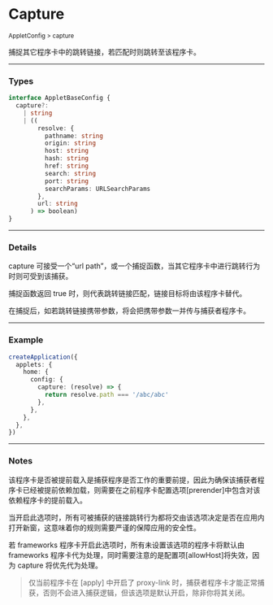 # Capture

<small>AppletConfig > capture</small>

捕捉其它程序卡中的跳转链接，若匹配时则跳转至该程序卡。

---

<h3>Types</h3>

```ts
interface AppletBaseConfig {
  capture?:
    | string
    | ((
        resolve: {
          pathname: string
          origin: string
          host: string
          hash: string
          href: string
          search: string
          port: string
          searchParams: URLSearchParams
        },
        url: string
      ) => boolean)
}
```

---

<h3>Details</h3>

capture 可接受一个“url path”，或一个捕捉函数，当其它程序卡中进行跳转行为时则可受到该捕获。

捕捉函数返回 true 时，则代表跳转链接匹配，链接目标将由该程序卡替代。

在捕捉后，如若跳转链接携带参数，将会把携带参数一并传与捕获者程序卡。

---

<h3>Example</h3>

```ts
createApplication({
  applets: {
    home: {
      config: {
        capture: (resolve) => {
          return resolve.path === '/abc/abc'
        },
      },
    },
  },
})
```

---

<h3>Notes</h3>

该程序卡是否被提前载入是捕获程序是否工作的重要前提，因此为确保该捕获者程序卡已经被提前依赖加载，则需要在之前程序卡配置选项[prerender]中包含对该依赖程序卡的提前载入。

当开启此选项时，所有可被捕获的链接跳转行为都将交由该选项决定是否在应用内打开新窗，这意味着你的规则需要严谨的保障应用的安全性。

若 frameworks 程序卡开启此选项时，所有未设置该选项的程序卡将默认由 frameworks 程序卡代为处理，同时需要注意的是配置项[allowHost]将失效，因为 capture 将优先代为处理。

> 仅当前程序卡在 [apply] 中开启了 proxy-link 时，捕获者程序卡才能正常捕获，否则不会进入捕获逻辑，但该选项是默认开启，除非你将其关闭。
